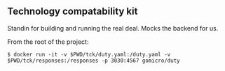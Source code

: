 ## Technology compatability kit

Standin for building and running the real deal. Mocks the backend for us.

From the root of the project:

`$ docker run -it -v $PWD/tck/duty.yaml:/duty.yaml -v $PWD/tck/responses:/responses -p 3030:4567 gomicro/duty`
